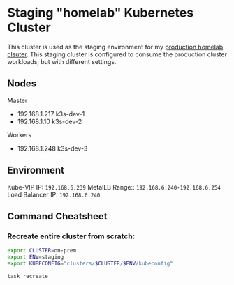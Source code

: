 # Staging "homelab" Kubernetes Cluster

This cluster is used as the staging environment for my [production homelab clsuter](../production/README.md). This staging cluster is configured to consume the production cluster workloads, but with different settings.

## Nodes

Master

- 192.168.1.217 k3s-dev-1
- 192.168.1.10 k3s-dev-2

Workers

- 192.168.1.248 k3s-dev-3


## Environment

Kube-VIP IP: `192.168.6.239`
MetalLB Range:: `192.168.6.240-192.168.6.254`
Load Balancer IP: `192.168.6.240`

## Command Cheatsheet

### Recreate entire cluster from scratch:

```bash
export CLUSTER=on-prem
export ENV=staging
export KUBECONFIG="clusters/$CLUSTER/$ENV/kubeconfig"

task recreate
```
